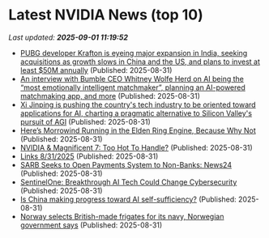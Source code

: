 # Latest NVIDIA News (top 10)
_Last updated: **2025-09-01 11:19:52**_

- [PUBG developer Krafton is eyeing major expansion in India, seeking acquisitions as growth slows in China and the US, and plans to invest at least $50M annually](https://biztoc.com/x/ed2168ab3f22672a) (Published: 2025-08-31)
- [An interview with Bumble CEO Whitney Wolfe Herd on AI being the “most emotionally intelligent matchmaker”, planning an AI-powered matchmaking app, and more](https://biztoc.com/x/39a619fc0c506168) (Published: 2025-08-31)
- [Xi Jinping is pushing the country's tech industry to be oriented toward applications for AI, charting a pragmatic alternative to Silicon Valley's pursuit of AGI](https://biztoc.com/x/eb4648bfc941a346) (Published: 2025-08-31)
- [Here’s Morrowind Running in the Elden Ring Engine, Because Why Not](https://wccftech.com/heres-morrowind-running-elden-ring-engine/) (Published: 2025-08-31)
- [NVIDIA & Magnificent 7: Too Hot To Handle?](https://www.forbes.com/sites/bill_stone/2025/08/31/nvidia--magnificent-7-too-hot-to-handle/) (Published: 2025-08-31)
- [Links 8/31/2025](https://www.nakedcapitalism.com/2025/08/links-8-31-2025.html) (Published: 2025-08-31)
- [SARB Seeks to Open Payments System to Non-Banks: News24](https://biztoc.com/x/4ea8b7d64d10ce88) (Published: 2025-08-31)
- [SentinelOne: Breakthrough AI Tech Could Change Cybersecurity](https://biztoc.com/x/0c4ffc961fca8d95) (Published: 2025-08-31)
- [Is China making progress toward AI self-sufficiency?](https://finance.yahoo.com/news/china-making-progress-toward-ai-103005086.html) (Published: 2025-08-31)
- [Norway selects British-made frigates for its navy, Norwegian government says](https://biztoc.com/x/19ef2a078409ec67) (Published: 2025-08-31)
